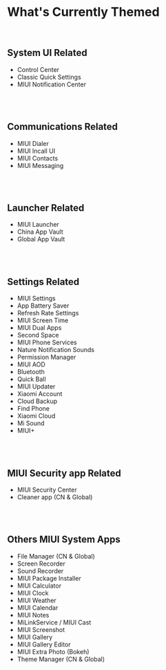 # What's Currently Themed

<br/>

## System UI Related

- Control Center
- Classic Quick Settings
- MIUI Notification Center

<br/><br/>

## Communications Related

- MIUI Dialer 
- MIUI Incall UI
- MIUI Contacts
- MIUI Messaging

<br/><br/>

## Launcher Related

- MIUI Launcher
- China App Vault
- Global App Vault

<br/><br/>

## Settings Related

- MIUI Settings
- App Battery Saver
- Refresh Rate Settings
- MIUI Screen Time
- MIUI Dual Apps
- Second Space
- MIUI Phone Services
- Nature Notification Sounds
- Permission Manager
- MIUI AOD
- Bluetooth
- Quick Ball
- MIUI Updater
- Xiaomi Account
- Cloud Backup
- Find Phone
- Xiaomi Cloud
- Mi Sound
- MIUI+

<br/><br/>

## MIUI Security app Related

- MIUI Security Center
- Cleaner app (CN & Global)

<br/><br/>

## Others MIUI System Apps

- File Manager (CN & Global)
- Screen Recorder 
- Sound Recorder
- MIUI Package Installer
- MIUI Calculator
- MIUI Clock
- MIUI Weather
- MIUI Calendar
- MIUI Notes
- MiLinkService / MIUI Cast
- MIUI Screenshot
- MIUI Gallery
- MIUI Gallery Editor
- MIUI Extra Photo (Bokeh)
- Theme Manager (CN & Global)
